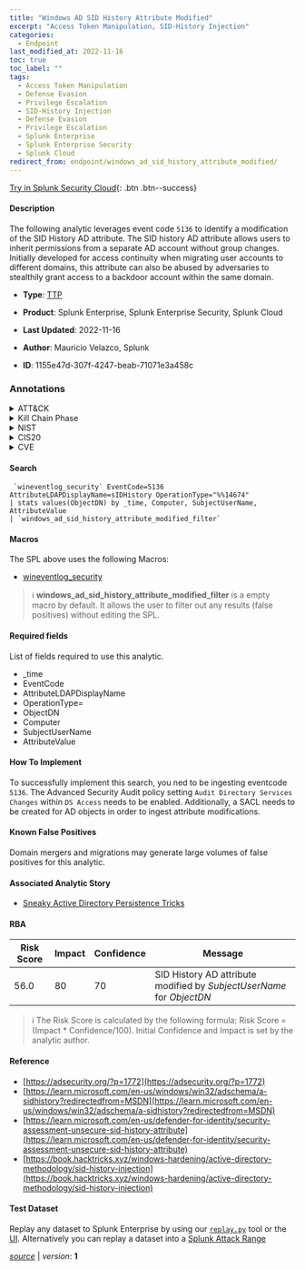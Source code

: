 ```yaml
---
title: "Windows AD SID History Attribute Modified"
excerpt: "Access Token Manipulation, SID-History Injection"
categories:
  - Endpoint
last_modified_at: 2022-11-16
toc: true
toc_label: ""
tags:
  - Access Token Manipulation
  - Defense Evasion
  - Privilege Escalation
  - SID-History Injection
  - Defense Evasion
  - Privilege Escalation
  - Splunk Enterprise
  - Splunk Enterprise Security
  - Splunk Cloud
redirect_from: endpoint/windows_ad_sid_history_attribute_modified/
---
```




[Try in Splunk Security Cloud](https://www.splunk.com/en_us/cyber-security.html){: .btn .btn--success}

#### Description

The following analytic leverages event code `5136` to identify a modification of the SID History AD attribute. The SID history AD attribute allows users to inherit permissions from a separate AD account without group changes. Initially developed for access continuity when migrating user accounts to different domains, this attribute can also be abused by adversaries to stealthily grant access to a backdoor account within the same domain.

- **Type**: [TTP](https://github.com/splunk/security_content/wiki/Detection-Analytic-Types)
- **Product**: Splunk Enterprise, Splunk Enterprise Security, Splunk Cloud

- **Last Updated**: 2022-11-16
- **Author**: Mauricio Velazco, Splunk
- **ID**: 1155e47d-307f-4247-beab-71071e3a458c

### Annotations
<details>
  <summary>ATT&CK</summary>

<div markdown="1">

#### [ATT&CK](https://attack.mitre.org/)

| ID          | Technique   | Tactic         |
| ----------- | ----------- |--------------- |
| [T1134](https://attack.mitre.org/techniques/T1134/) | Access Token Manipulation | Defense Evasion, Privilege Escalation |

| [T1134.005](https://attack.mitre.org/techniques/T1134/005/) | SID-History Injection | Defense Evasion, Privilege Escalation |

</div>
</details>


<details>
  <summary>Kill Chain Phase</summary>

<div markdown="1">

* Exploitation


</div>
</details>


<details>
  <summary>NIST</summary>

<div markdown="1">

* DE.CM



</div>
</details>

<details>
  <summary>CIS20</summary>

<div markdown="1">

* CIS 10



</div>
</details>

<details>
  <summary>CVE</summary>

<div markdown="1">


</div>
</details>


#### Search

```
 `wineventlog_security` EventCode=5136 AttributeLDAPDisplayName=sIDHistory OperationType="%%14674" 
| stats values(ObjectDN) by _time, Computer, SubjectUserName, AttributeValue 
| `windows_ad_sid_history_attribute_modified_filter`
```

#### Macros
The SPL above uses the following Macros:
* [wineventlog_security](https://github.com/splunk/security_content/blob/develop/macros/wineventlog_security.yml)

> :information_source:
> **windows_ad_sid_history_attribute_modified_filter** is a empty macro by default. It allows the user to filter out any results (false positives) without editing the SPL.



#### Required fields
List of fields required to use this analytic.
* _time
* EventCode
* AttributeLDAPDisplayName
* OperationType=
* ObjectDN
* Computer
* SubjectUserName
* AttributeValue



#### How To Implement
To successfully implement this search, you ned to be ingesting eventcode `5136`. The Advanced Security Audit policy setting `Audit Directory Services Changes` within `DS Access` needs to be enabled. Additionally, a SACL needs to be created for AD objects in order to ingest attribute modifications.
#### Known False Positives
Domain mergers and migrations may generate large volumes of false positives for this analytic.

#### Associated Analytic Story
* [Sneaky Active Directory Persistence Tricks](/stories/sneaky_active_directory_persistence_tricks)




#### RBA

| Risk Score  | Impact      | Confidence   | Message      |
| ----------- | ----------- |--------------|--------------|
| 56.0 | 80 | 70 | SID History AD attribute modified by $SubjectUserName$ for $ObjectDN$ |


> :information_source:
> The Risk Score is calculated by the following formula: Risk Score = (Impact * Confidence/100). Initial Confidence and Impact is set by the analytic author.


#### Reference

* [https://adsecurity.org/?p=1772](https://adsecurity.org/?p=1772)
* [https://learn.microsoft.com/en-us/windows/win32/adschema/a-sidhistory?redirectedfrom=MSDN](https://learn.microsoft.com/en-us/windows/win32/adschema/a-sidhistory?redirectedfrom=MSDN)
* [https://learn.microsoft.com/en-us/defender-for-identity/security-assessment-unsecure-sid-history-attribute](https://learn.microsoft.com/en-us/defender-for-identity/security-assessment-unsecure-sid-history-attribute)
* [https://book.hacktricks.xyz/windows-hardening/active-directory-methodology/sid-history-injection](https://book.hacktricks.xyz/windows-hardening/active-directory-methodology/sid-history-injection)



#### Test Dataset
Replay any dataset to Splunk Enterprise by using our [`replay.py`](https://github.com/splunk/attack_data#using-replaypy) tool or the [UI](https://github.com/splunk/attack_data#using-ui).
Alternatively you can replay a dataset into a [Splunk Attack Range](https://github.com/splunk/attack_range#replay-dumps-into-attack-range-splunk-server)




[*source*](https://github.com/splunk/security_content/tree/develop/detections/endpoint/windows_ad_sid_history_attribute_modified.yml) \| *version*: **1**